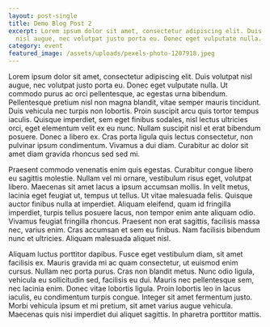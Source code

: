 ```yaml
---
layout: post-single
title: Demo Blog Post 2
excerpt: Lorem ipsum dolor sit amet, consectetur adipiscing elit. Duis volutpat
  nisl augue, nec volutpat justo porta eu. Donec eget vulputate nulla.
category: event
featured_image: /assets/uploads/pexels-photo-1207918.jpeg
---
```

Lorem ipsum dolor sit amet, consectetur adipiscing elit. Duis volutpat nisl augue, nec volutpat justo porta eu. Donec eget vulputate nulla. Ut commodo purus ac orci pellentesque, ac egestas urna bibendum. Pellentesque pretium nisl non magna blandit, vitae semper mauris tincidunt. Duis vehicula nec turpis non lobortis. Proin suscipit arcu quis tortor tempus iaculis. Quisque imperdiet, sem eget finibus sodales, nisl lectus ultricies orci, eget elementum velit ex eu nunc. Nullam suscipit nisl et erat bibendum posuere. Donec a libero ex. Cras porta ligula quis lectus consectetur, non pulvinar ipsum condimentum. Vivamus a dui diam. Curabitur ac dolor sit amet diam gravida rhoncus sed sed mi.

Praesent commodo venenatis enim quis egestas. Curabitur congue libero eu sagittis molestie. Nullam vel mi ornare, vestibulum risus eget, volutpat libero. Maecenas sit amet lacus a ipsum accumsan mollis. In velit metus, lacinia eget feugiat ut, tempus ut tellus. Ut vitae malesuada felis. Quisque auctor finibus nulla at imperdiet. Aliquam eleifend, quam id fringilla imperdiet, turpis tellus posuere lacus, non tempor enim ante aliquam odio. Vivamus feugiat fringilla rhoncus. Praesent non erat sagittis, facilisis massa nec, varius enim. Cras accumsan et sem eu finibus. Nam facilisis bibendum nunc et ultricies. Aliquam malesuada aliquet nisl.

Aliquam luctus porttitor dapibus. Fusce eget vestibulum diam, sit amet facilisis ex. Mauris gravida mi ac quam consectetur, ut euismod enim cursus. Nullam nec porta purus. Cras non blandit metus. Nunc odio ligula, vehicula eu sollicitudin sed, facilisis eu dui. Mauris nec pellentesque sem, nec lacinia enim. Donec vitae lobortis ligula. Proin lobortis leo in lacus iaculis, eu condimentum turpis congue. Integer sit amet fermentum justo. Morbi vehicula ipsum et mi pretium, sit amet varius augue vehicula. Maecenas quis nisi imperdiet dui aliquet sagittis. In pharetra porttitor mattis.